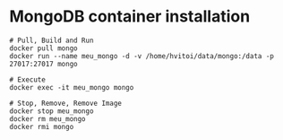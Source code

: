 # MongoDB container installation

```shell
# Pull, Build and Run
docker pull mongo
docker run --name meu_mongo -d -v /home/hvitoi/data/mongo:/data -p 27017:27017 mongo

# Execute
docker exec -it meu_mongo mongo

# Stop, Remove, Remove Image
docker stop meu_mongo
docker rm meu_mongo
docker rmi mongo
```
